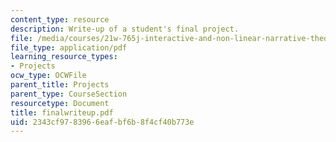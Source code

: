 ```yaml
---
content_type: resource
description: Write-up of a student's final project.
file: /media/courses/21w-765j-interactive-and-non-linear-narrative-theory-and-practice-spring-2004/2343cf9783966eafbf6b8f4cf40b773e_finalwriteup.pdf
file_type: application/pdf
learning_resource_types:
- Projects
ocw_type: OCWFile
parent_title: Projects
parent_type: CourseSection
resourcetype: Document
title: finalwriteup.pdf
uid: 2343cf97-8396-6eaf-bf6b-8f4cf40b773e
---
```


